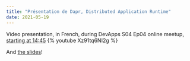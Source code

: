 ```yaml
---
title: "Présentation de Dapr, Distributed Application Runtime"
date: 2021-05-19
---
```


Video presentation, in French, during DevApps S04 Ep04 online meetup, [starting at 14:45](https://youtu.be/Xz91tq6NI2g?t=890)
{% youtube Xz91tq6NI2g %}

And [the slides](https://laurentkempe.com/presentations/Introduction%20to%20Dapr/Introduction%20to%20Dapr.pptx)!
